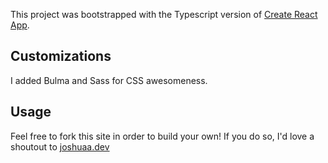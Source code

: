 This project was bootstrapped with the Typescript version of [Create React App](https://github.com/facebook/create-react-app).

## Customizations
I added Bulma and Sass for CSS awesomeness.

## Usage
Feel free to fork this site in order to build your own!
If you do so, I'd love a shoutout to [joshuaa.dev](https://joshuaa.dev/)  